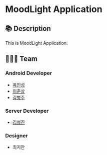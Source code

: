 # MoodLight Application

## 📚 Description
This is MoodLight Application.

## 👨‍👧‍👦 Team

### Android Developer
- [옥인성](https://github.com/inseong04) 
- [이준상](https://github.com/samgashyeong) 
- [김병주](https://github.com/sh596)

### Server Developer 
- [김형진](https://github.com/KHJcode)

### Designer 
- 최지안
